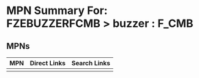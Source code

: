 



# MPN Summary For: FZEBUZZERFCMB > buzzer : F_CMB

## MPNs
  

|MPN|Direct Links|Search Links|
| :--- | :--- | :--- |
||||

